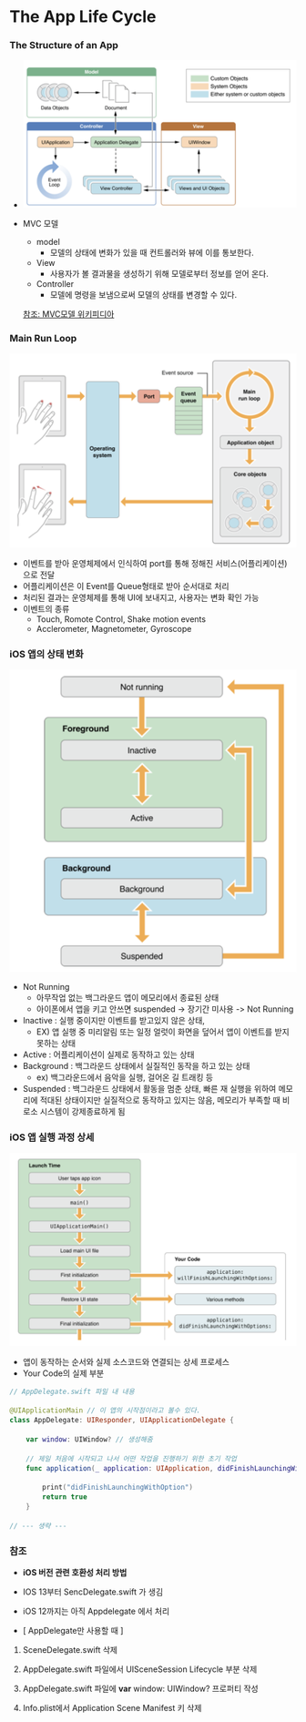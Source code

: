 

# The App Life Cycle 

### The Structure of an App

- ![The Structure of an App](../image/TheStructureofanApp.png)

- MVC 모델

  - model
    - 모델의 상태에 변화가 있을 때 컨트롤러와 뷰에 이를 통보한다.
  - View
    - 사용자가 볼 결과물을 생성하기 위해 모델로부터 정보를 얻어 온다.
  - Controller
    - 모델에 명령을 보냄으로써 모델의 상태를 변경할 수 있다.

  

  [참조: MVC모델 위키피디아](https://ko.wikipedia.org/wiki/모델-뷰-컨트롤러)

  

### Main Run Loop

![TheMainRunLoop](../image/TheMainRunLoop.png)

- 이벤트를 받아 운영체제에서 인식하여 port를 통해 정해진 서비스(어플리케이션) 으로 전달
- 어플리케이션은 이 Event를 Queue형태로 받아 순서대로 처리
- 처리된 결과는 운영체제를 통해 UI에 보내지고, 사용자는 변화 확인 가능
- 이벤트의 종류
  - Touch, Romote Control, Shake motion events
  - Acclerometer, Magnetometer, Gyroscope 

### iOS 앱의 상태 변화

![StateChangesinAniosAPP](../image/StateChangesinAniosAPP.png)

- Not Running 
  - 아무작업 없는 백그라운드 앱이 메모리에서 종료된 상태
  - 아이폰에서 앱을 키고 안쓰면 suspended -> 장기간 미사용 -> Not Running
- Inactive : 실행 중이지만 이벤트를 받고있지 않은 상태, 
  - EX) 앱 실행 중 미리알림 또는 일정 얼럿이 화면을 덮어서 앱이 이벤트를 받지 못하는 상태
- Active : 어플리케이션이 실제로 동작하고 있는 상태
- Background : 백그라운드 상태에서 실질적인 동작을 하고 있는 상태
  - ex) 백그라운드에서 음악을 실행, 걸어온 길 트래킹 등
- Suspended : 백그라운드 상태에서 활동을 멈춘 상태, 빠른 재 실행을 위하여 메모리에 적대된 상태이지만 실질적으로 동작하고 있지는 않음, 메모리가 부족할 때 비로소 시스템이 강제종료하게 됨



### iOS 앱 실행 과정 상세

![LunchTime](../image/LunchTime.png)

- 앱이 동작하는 순서와 실제 소스코드와 연결되는 상세 프로세스
- Your Code의 실제 부분

```swift
// AppDelegate.swift 파일 내 내용

@UIApplicationMain // 이 앱의 시작점이라고 볼수 있다.
class AppDelegate: UIResponder, UIApplicationDelegate {

    var window: UIWindow? // 생성해줌

    // 제일 처음에 시작되고 나서 어떤 작업을 진행하기 위한 초기 작업
    func application(_ application: UIApplication, didFinishLaunchingWithOptions launchOptions: [UIApplication.LaunchOptionsKey: Any]?) -> Bool {
        
        print("didFinishLaunchingWithOption")
        return true
    }
  
// --- 생략 ---
```

### 참조 

- **iOS 버전 관련 호환성 처리 방법**
- IOS 13부터 SencDelegate.swift 가 생김
  
- iOS 12까지는 아직 Appdelegate 에서 처리
  
-  [ AppDelegate만 사용할 때 ]
  
  1. SceneDelegate.swift 삭제
  
  2. AppDelegate.swift 파일에서 UISceneSession Lifecycle 부분 삭제
  
  3. AppDelegate.swift 파일에 **var** window: UIWindow? 프로퍼티 작성
  
  4. Info.plist에서 Application Scene Manifest 키 삭제


